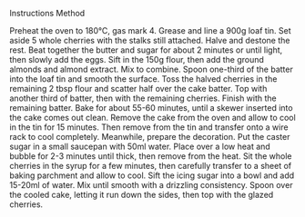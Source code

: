Instructions
Method

Preheat the oven to 180°C, gas mark 4. Grease and line a 900g loaf tin. Set aside 5 whole cherries with the stalks still attached. Halve and destone the rest.
Beat together the butter and sugar for about 2 minutes or until light, then slowly add the eggs. Sift in the 150g flour, then add the ground almonds and almond extract. Mix to combine.
Spoon one-third of the batter into the loaf tin and smooth the surface. Toss the halved cherries in the remaining 2 tbsp flour and scatter half over the cake batter. Top with another third of batter, then with the remaining cherries. Finish with the remaining batter.
Bake for about 55-60 minutes, until a skewer inserted into the cake comes out clean. Remove the cake from the oven and allow to cool in the tin for 15 minutes. Then remove from the tin and transfer onto a wire rack to cool completely.
Meanwhile, prepare the decoration. Put the caster sugar in a small saucepan with 50ml water. Place over a low heat and bubble for 2-3 minutes until thick, then remove from the heat. Sit the whole cherries in the syrup for a few minutes, then carefully transfer to a sheet of baking parchment and allow to cool.
Sift the icing sugar into a bowl and add 15-20ml of water. Mix until smooth with a drizzling consistency. Spoon over the cooled cake, letting it run down the sides, then top with the glazed cherries.